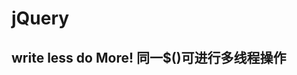 # jQuery 
## write less do More!  同一$()可进行多线程操作
<script>
jQuery
1. 1.x兼容老版本IE 文件过大 2.x部分ie8以下不支持,文件小,执行效率高  3.x完全不支持ie8,提供了api
jQuery核心函数  $/jQuery  核心对象 $()/jQuery()   jQuery的对象命名前常➕$
2.$(param)  
params 为函数 (当dom 加载渲染完,执行此回调匿名函数)
params 为选择器字符串  查找所有的标签,将对应的dom对象其封装为jQuery对象并返回
params 为dom对象 将dom对象封装为jQuery对象并返回
params 为html标签字符串,创建标签对象并封装为jQuery对象
$.property
$.each() 隐式遍历数组     $.each(arr,function(index,value){})    
$.trim()去除两端空格      $.trim(str)
3.$("#app").click(function(){$(this).html()})中this指向的是dom对象 所以事件的函数不建议使用箭头函数,找不到this
4.html()	读或写被选元素的内容
5.$().appendTo("#div")
6$()是一个伪数组,伪数组中的元素是dom对象,可用$.each(arr,fn),jqarr.each(fn),原生for()遍历
7 $().length ,.size() 已失效 ,获取伪数组长度
8 获取伪数组的元素,$("div")[index]   $("div").get(index)
9 $().index()  具体的某一个jquery对象在其他兄弟对象的index
10 伪数组,为obj,即key为number,添加了一个属性为obj.length
11原生js操作的是dom对象,$()操作的是$()对象中的所有DOM对象
12 Selector  
$("div") all tag name div
$("#div") id = div
$(".div") class = "div"
$("div,span") all tag name = div and span
$("div:not(.box)") in div class not box  无class也为没boxclass
$("li:gt(0):lt(2)")  大于index0,小于index3,从0开始 按顺序执行
$("li:eq(3)")列表中的第4个元素
$("li:contains('BBBB')")内容包含
${":input,:checkbox"} 一些特殊的表单选择器  :text  :password
$()事件中this指的为触发事件的dom,把this 传入$()得到dom对象的$()对象
$().attr("property","value")  读写属性值 移除  $().removeAttr("name")remove attr
$().prop("property","value") 同attr ,opera boolean type  
$().addClass("")不会覆盖   $().removeClass()  移除   toggleClass() 
$().html()  ==innerHtml   ().html("<h1>h1</h1>") 读写内容
$().val()  获取value值   $().val("chenlciheng")   set
$().css("color","value") 读,写, 填对象即为写
$().offset().left .top  相对于视口左上角的位置  多元素时为第一个 可设置传{top:number,left:number}
$().position() .left .top 相对于定位元素的填充盒左上角的坐标
$().scrollTop(value) 获取滚动条距离顶部的距离,传值set  获取ie/chrome对象不同 ,body|html
$().height() $().width()  内容盒   可读可写
$().innerHeight() $().innerWidth() 填充盒  可读可写
$().outerHeight(false/true) $().outerWidth(false/true)   边框盒/边框盒加margin  可读可写
$().first() 筛选过滤 $()对象  $().last()    第n(index+1)个  $().eq(index)
$().filter("[class=app]") $().not("[class=app]")$().has("span")  有span tag 都是同等的选择器方法
$().children(":fitst") gather   可传进一步过滤set  子元素  $().find(":fitst")  后代元素
$().parent() $().parents()所有的祖先集  $("span").parentsUntil("div");共同的祖先
$().siblings(), 所有同胞,不需要相同元素  $().next() 下一个同胞  $().nextAll() 后面所有的同胞  
$("h2").nextUntil("h6");   之间的同胞   prev(), prevAll() & prevUntil()  相同
$().append("<h1>123</h1>") add in last  $("<h1>123</h1>").appendTo($())生成标签,插入到 
$().prepend("<h1>123</h1>") add in first  $("<h1>123</h1>").prepend($())生成标签,插入到 
$().before()  $().after()   之前之后插入 $().replaceWith("new tag")替换 replaceAll("selector")old
$().empty() ul>li 杀li   $().remove("filter") ul>li ul也杀 
$().click()  $().on("click",fn)   $().mouseleave()  $().mouseenter() $().on("mouseenter",fn)
$().hover(fn(enter),fn(leave))  $().off() 解绑所有监听 $().off("click")  on对应的字符串
事件都可传event   clientX,clientY 相对于视口  pageX,pageY,相对于页面,offsetX,offsetY相对于事件el
停止事件冒泡 event.stopPropagation()  prevent 事件默认行为 event.preventDefault()
mouseover,mouseout  会事件向下绑定,  对比 mouseenter mouseleave  不会发生绑定 
 $("#div").delegate("li","click",fn(){})事件的委派,对应event.target$("#div").undelegate("click")
$().fadeOut("slow","normal","fast",) 3params speed effort(easing),default(swing,/linear),callback
$().fadeIn() $().fadeToggle()   $().slideUp() $().slideDown() $().slideToggle() 
no animation  $().show() $().hide() $().toggle()
custom animate  $().animate({attr:number/"numberpx"/"number"},ms)  top:"+=300" 当前位置increment
$().stop()
release $ jQuery.noConflict()
window.onload(fn) 文档,图片全部加载完执行 只能有一个监听
 $(document).ready(fn) 文档加载完就执行 可以有多个监听
 Plugin:拓展$的方法 (function(){$.extend({})})()
        拓展$()的方法 (function(){$.fn.extend({})})()